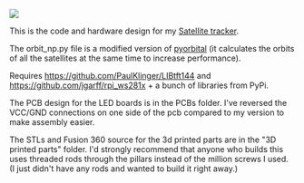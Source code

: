 [![](http://img.youtube.com/vi/Xof4bjcwHAY/0.jpg)](http://www.youtube.com/watch?v=Xof4bjcwHAY "Project video")

This is the code and hardware design for my [Satellite tracker](https://www.reddit.com/r/space/comments/9py5qd/i_made_a_thingy_that_shows_satellites_and_space/).

The orbit_np.py file is a modified version of [pyorbital](https://github.com/pytroll/pyorbital)
(it calculates the orbits of all the satellites at the same time to increase performance).

Requires https://github.com/PaulKlinger/LIBtft144 and https://github.com/jgarff/rpi_ws281x + a bunch of libraries from PyPi.

The PCB design for the LED boards is in the PCBs folder. I've reversed the VCC/GND connections on one side of the pcb
compared to my version to make assembly easier.

The STLs and Fusion 360 source for the 3d printed parts are in the "3D printed parts" folder.
I'd strongly recommend that anyone who builds this uses threaded rods through the pillars instead of the million screws
I used. (I just didn't have any rods and wanted to build it right away.)
